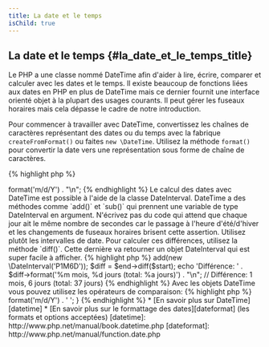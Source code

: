 ```yaml
---
title: La date et le temps
isChild: true
---
```


## La date et le temps {#la_date_et_le_temps_title}

Le PHP a une classe nommé DateTime afin d'aider à lire, écrire, comparer et calculer avec les dates et le temps. Il existe 
beaucoup de fonctions liées aux dates en PHP en plus de DateTime mais ce dernier fournit une interface orienté objet à 
la plupart des usages courants. Il peut gérer les fuseaux horaires mais cela dépasse le cadre de notre introduction.

Pour commencer à travailler avec DateTime, convertissez les chaînes de caractères représentant des dates ou du temps avec 
la fabrique `createFromFormat()` ou faites `new \DateTime`. Utilisez la méthode `format()` pour convertir la date 
vers une représentation sous forme de chaîne de caractères.

{% highlight php %}
<?php
$raw = '22. 11. 1968';
$start = \DateTime::createFromFormat('d. m. Y', $raw);

echo 'Date : ' . $start->format('m/d/Y') . "\n";
{% endhighlight %}

Le calcul des dates avec DateTime est possible à l'aide de la classe DateInterval. DateTime a des méthodes comme `add()` 
et `sub()` qui prennent une variable de type DateInterval en argument. N'écrivez pas du code qui attend que chaque jour 
ait le même nombre de secondes car le passage à l'heure d'été/d'hiver et les changements de fuseaux horaires brisent cette 
assertion. Utilisez plutôt les intervalles de date. Pour calculer ces différences, utilisez la méthode `diff()`. Cette 
dernière va retourner un objet DateInterval qui est super facile à afficher.

{% highlight php %}
<?php
// créer une copie de $start et ajouter un mois et six jours
$end = clone $start;
$end->add(new \DateInterval('P1M6D'));

$diff = $end->diff($start);
echo 'Différence: ' . $diff->format('%m mois, %d jours (total: %a jours)') . "\n";
// Différence: 1 mois, 6 jours (total: 37 jours)
{% endhighlight %}

Avec les objets DateTime vous pouvez utilisez les opérateurs de comparaison:
{% highlight php %}
<?php
if ($start < $end) {
    echo "$start est avant $end!\n";
}
{% endhighlight %}

Un dernier exemple pour faire la démonstration de la classe DatePeriod. Il est utilisé pour itérer sur des évènements 
récurrents. Il peut prendre 2 objets DateTime, start et end, et l'intervalle pour laquelle tous les évènements seront 
retournés.

{% highlight php %}
<?php
// affiche tous les jeudis entre $start et $end
$periodInterval = \DateInterval::createFromDateString('first thursday');
$periodIterator = new \DatePeriod($start, $periodInterval, $end, \DatePeriod::EXCLUDE_START_DATE);
foreach ($periodIterator as $date) {
    // affiche chaque date pour la période
    echo $date->format('m/d/Y') . ' ';
}
{% endhighlight %}

* [En savoir plus sur DateTime][datetime]
* [En savoir plus sur le formattage des dates][dateformat] (les formats et options acceptées)

[datetime]: http://www.php.net/manual/book.datetime.php
[dateformat]: http://www.php.net/manual/function.date.php
